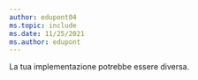 ```yaml
---
author: edupont04
ms.topic: include
ms.date: 11/25/2021
ms.author: edupont
---
```

La tua implementazione potrebbe essere diversa.  

